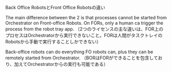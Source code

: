 Back Office RobotsとFront Office Robotsの違い

The main difference between the 2 is that processes cannot be started from Orchestrator on Front-office Robots. On FORs, only a human ca trigger the process from the robot tray app.
（2つのライセンスの主な違いは、FOR上のプロセスはOrchestratorから実行できないこと。FORは人間がタスクトレイのRobotsから手動で実行することしかできない）

Back-office robots can do everything FO robots can, plus they can be remotely started from Orchestrator.
（BORはFORができることを包含しており、加えてOrchestratorからの実行も可能である）

